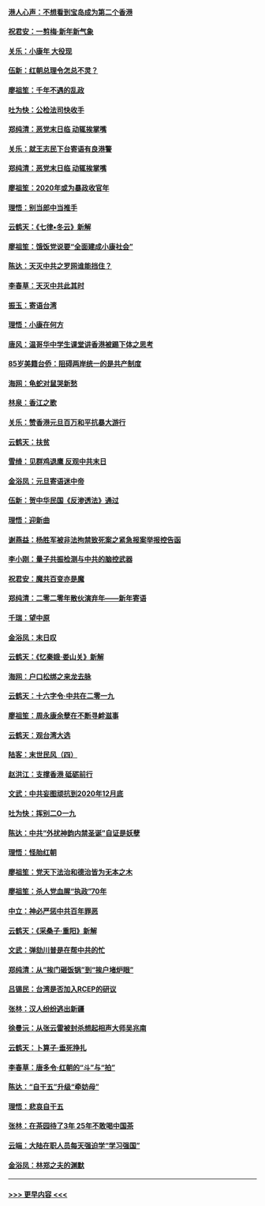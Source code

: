 #### [港人心声：不想看到宝岛成为第二个香港](../pages/nsc993/n11778817.md?t=01091722) 
#### [祝君安：一剪梅‧新年新气象](../pages/nsc993/n11776340.md?t=01091722) 
#### [关乐：小康年 大役现](../pages/nsc993/n11774213.md?t=01091722) 
#### [伍新：红朝总理令怎总不灵？](../pages/nsc993/n11770813.md?t=01091722) 
#### [廖祖笙：千年不遇的乱政](../pages/nsc993/n11770373.md?t=01091722) 
#### [吐为快：公检法司快收手](../pages/nsc993/n11770359.md?t=01091722) 
#### [郑纯清：恶党末日临 动辄挨掌嘴](../pages/nsc993/n11769912.md?t=01091722) 
#### [关乐：就王志民下台寄语有良港警](../pages/nsc993/n11769903.md?t=01091722) 
#### [郑纯清：恶党末日临 动辄挨掌嘴](../pages/nsc993/n11769356.md?t=01091722) 
#### [廖祖笙：2020年或为暴政收官年](../pages/nsc993/n11768216.md?t=01091722) 
#### [理悟：别当郎中当推手](../pages/nsc993/n11768243.md?t=01091722) 
#### [云鹤天：《七律▪冬云》新解](../pages/nsc993/n11768204.md?t=01091722) 
#### [廖祖笙：饿饭党说要“全面建成小康社会”](../pages/nsc993/n11767482.md?t=01091722) 
#### [陈达：天灭中共之罗网谁能挡住？](../pages/nsc993/n11767465.md?t=01091722) 
#### [李春草：天灭中共此其时](../pages/nsc993/n11767452.md?t=01091722) 
#### [振玉：寄语台湾](../pages/nsc993/n11767432.md?t=01091722) 
#### [理悟：小康在何方](../pages/nsc993/n11767394.md?t=01091722) 
#### [唐风：温哥华中学生课堂讲香港被踢下体之思考](../pages/nsc993/n11766848.md?t=01091722) 
#### [85岁美籍台侨：阻碍两岸统一的是共产制度](../pages/nsc993/n11765043.md?t=01091722) 
#### [海网：龟蛇对鼠哭新愁](../pages/nsc993/n11764895.md?t=01091722) 
#### [林泉：香江之歌](../pages/nsc993/n11764415.md?t=01091722) 
#### [关乐：赞香港元旦百万和平抗暴大游行](../pages/nsc993/n11764382.md?t=01091722) 
#### [云鹤天：扶贫](../pages/nsc993/n11764245.md?t=01091722) 
#### [雪绮：见群鸡退鹰  反观中共末日](../pages/nsc993/n11762112.md?t=01091722) 
#### [金浴凤：元旦寄语迷中帝](../pages/nsc993/n11761788.md?t=01091722) 
#### [伍新：贺中华民国《反渗透法》通过](../pages/nsc993/n11761994.md?t=01091722) 
#### [理悟：迎新曲](../pages/nsc993/n11761152.md?t=01091722) 
#### [谢燕益：杨胜军被非法拘禁致死案之紧急报案举报控告函](../pages/nsc993/n11756134.md?t=01091722) 
#### [李小刚：量子共振检测与中共的脑控武器](../pages/nsc993/n11754518.md?t=01091722) 
#### [祝君安：魔共百变亦是魔](../pages/nsc993/n11754469.md?t=01091722) 
#### [郑纯清：二零二零年散伙演弃年——新年寄语](../pages/nsc993/n11754195.md?t=01091722) 
#### [千瑞：望中原](../pages/nsc993/n11754159.md?t=01091722) 
#### [金浴凤：末日叹](../pages/nsc993/n11752359.md?t=01091722) 
#### [云鹤天：《忆秦娥‧娄山关》新解](../pages/nsc993/n11752348.md?t=01091722) 
#### [海网：户口松绑之来龙去脉](../pages/nsc993/n11752328.md?t=01091722) 
#### [云鹤天：十六字令‧中共在二零一九](../pages/nsc993/n11752305.md?t=01091722) 
#### [廖祖笙：周永康余孽在不断寻衅滋事](../pages/nsc993/n11751013.md?t=01091722) 
#### [云鹤天：观台湾大选](../pages/nsc993/n11751007.md?t=01091722) 
#### [陆客：末世民风（四）](../pages/nsc993/n11749203.md?t=01091722) 
#### [赵洪江：支撑香港 砥砺前行](../pages/nsc993/n11748482.md?t=01091722) 
#### [文武：中共妄图顽抗到2020年12月底](../pages/nsc993/n11748446.md?t=01091722) 
#### [吐为快：挥别二O一九](../pages/nsc993/n11748411.md?t=01091722) 
#### [陈达：中共“外扰神韵内禁圣诞”自证是妖孽](../pages/nsc993/n11748226.md?t=01091722) 
#### [理悟：怪胎红朝](../pages/nsc993/n11748206.md?t=01091722) 
#### [廖祖笙：党天下法治和德治皆为无本之木](../pages/nsc993/n11748135.md?t=01091722) 
#### [廖祖笙：杀人党血腥“执政”70年](../pages/nsc993/n11745144.md?t=01091722) 
#### [中立：神必严惩中共百年罪恶](../pages/nsc993/n11744970.md?t=01091722) 
#### [云鹤天：《采桑子‧重阳》新解](../pages/nsc993/n11744948.md?t=01091722) 
#### [文武：弹劾川普是在帮中共的忙](../pages/nsc993/n11744758.md?t=01091722) 
#### [郑纯清：从“挨门砸饭锅”到“挨户堵炉眼”](../pages/nsc993/n11744745.md?t=01091722) 
#### [吕锡民：台湾是否加入RCEP的研议](../pages/nsc993/n11744701.md?t=01091722) 
#### [张林：汉人纷纷逃出新疆](../pages/nsc993/n11743530.md?t=01091722) 
#### [徐曼沅：从张云雷被封杀想起相声大师吴兆南](../pages/nsc993/n11741816.md?t=01091722) 
#### [云鹤天：卜算子‧垂死挣扎](../pages/nsc993/n11739956.md?t=01091722) 
#### [李春草：唐多令‧红朝的“斗”与“拍”](../pages/nsc993/n11739830.md?t=01091722) 
#### [陈达：“自干五”升级“牵妨母”](../pages/nsc993/n11739724.md?t=01091722) 
#### [理悟：悲哀自干五](../pages/nsc993/n11739547.md?t=01091722) 
#### [张林：在茶园待了3年 25年不敢喝中国茶](../pages/nsc993/n11739240.md?t=01091722) 
#### [云端：大陆在职人员每天强迫学“学习强国”](../pages/nsc993/n11738735.md?t=01091722) 
#### [金浴凤：林郑之夫的渊默](../pages/nsc993/n11737735.md?t=01091722) 

----
#### [ >>> 更早内容 <<< ](../indexes/nsc993-earlier.md)
